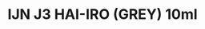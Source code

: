 ---
layout: product
title: "IJN J3 HAI-IRO (GREY) 10ml"
price: "330" 
desc: "Nitro 10mL"
img_path: "/assets/img/RC302.webp"
brand: "AK "
available: true
special_offer: false
new: false
soon: false
cat: "020000"
subcat: "020200"
subsubcat: "020201"
sifra: "RC302"
popular: false
---